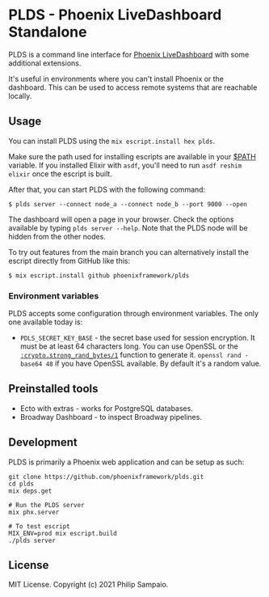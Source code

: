 # PLDS - Phoenix LiveDashboard Standalone

<!-- MDOC !-->

PLDS is a command line interface for [Phoenix LiveDashboard](https://github.com/phoenixframework/phoenix_live_dashboard)
with some additional extensions.

It's useful in environments where you can't install Phoenix or the dashboard.
This can be used to access remote systems that are reachable locally.

## Usage

You can install PLDS using the `mix escript.install hex plds`.

Make sure the path used for installing escripts are available in your
[$PATH](https://en.wikipedia.org/wiki/PATH_(variable)) variable.
If you installed Elixir with `asdf`, you'll need to run `asdf reshim elixir`
once the escript is built.

After that, you can start PLDS with the following command:

    $ plds server --connect node_a --connect node_b --port 9000 --open

The dashboard will open a page in your browser.
Check the options available by typing `plds server --help`.
Note that the PLDS node will be hidden from the other nodes.

To try out features from the main branch you can alternatively
install the escript directly from GitHub like this:

    $ mix escript.install github phoenixframework/plds

### Environment variables

PLDS accepts some configuration through environment variables.
The only one available today is:

* `PDLS_SECRET_KEY_BASE` - the secret base used for session encryption. It must
  be at least 64 characters long. You can use OpenSSL or the [`:crypto.strong_rand_bytes/1`](https://erlang.org/doc/man/crypto.html#strong_rand_bytes-1) function to generate it.
  `openssl rand -base64 48` if you have OpenSSL available.
  By default it's a random value.

## Preinstalled tools

- Ecto with extras - works for PostgreSQL databases.
- Broadway Dashboard - to inspect Broadway pipelines.

<!-- MDOC !-->

## Development

PLDS is primarily a Phoenix web application and can be setup as such:

```shell
git clone https://github.com/phoenixframework/plds.git
cd plds
mix deps.get

# Run the PLDS server
mix phx.server

# To test escript
MIX_ENV=prod mix escript.build
./plds server
```

## License

MIT License. Copyright (c) 2021 Philip Sampaio.
